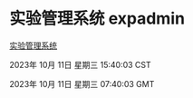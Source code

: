 # 实验管理系统 expadmin
[实验管理系统](http://219.139.196.251:56808/expadmin-782313d2-e1b1-4ea7-932e-3a55e6a1a4d0/)

2023年 10月 11日 星期三 15:40:03 CST

2023年 10月 11日 星期三 07:40:03 GMT
